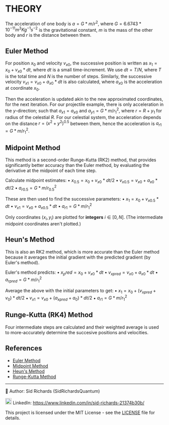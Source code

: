 # THEORY

The acceleration of one body is $a = G * m / r^2$, where $G = 6.6743 * 10^{-11} m^3Kg^{-1}s^{-2}$ is the gravitational constant, $m$ is the mass of the other body and $r$ is the distance between them.

## Euler Method

For position $x_0$ and velocity $v_{x0}$, the successive position is written as $x_1 = x_0 + v_{x0} * dt$, where $dt$ is a small time-increment.
We use $dt = T / N$, where $T$ is the total time and $N$ is the number of steps.
Similarly, the successive velocity $v_{x1} = v_{x0} + a_{x0} * dt$ is also calculated, where $a_{x0}$ is the acceleration at coordinate $x_0$.

Then the acceleration is updated akin to the new approximated coordinates, for the next iteration.
For our projectile example, there is only acceleration in the $y$-direction; such that $a_{x1} = a_{x0}$ and $a_{y1} = G * m / r_1^2$, where $r = R + y_1$ for radius of the celestial $R$.
For our celestial system, the acceleration depends on the distance $r = (x^2 + y^2)^{0.5}$ between them, hence the acceleration is $a_{r1} = G * m / r_1^2$.

## Midpoint Method

This method is a second-order Runge-Kutta (RK2) method, that provides significantly better accuracy than the Euler method, by evaluating the derivative at the midpoint of each time step.

Calculate midpoint estimates:
	•	$x_{0.5} = x_0 + v_{x0} * dt / 2$
	•	$v_{x0.5} = v_{x0} + a_{x0} * dt / 2$
    •   $a_{r0.5} = G * m / r_{0.5}^2$

These are then used to find the successive parameters:
	•	$x_1 = x_0 + v_{x0.5} * dt$
	•	$v_{x1} = v_{x0} + a_{x0.5} * dt$
    •   $a_{r1} = G * m / r_1^2$

Only coordinates $(x_i, y_i)$ are plotted for **integers** $i \in [0, N]$.
(The intermediate midpoint coordinates aren't plotted.)

## Heun's Method

This is also an RK2 method, which is more accurate than the Euler method because it averages the initial gradient with the predicted gradient (by Euler's method).

Euler's method predicts:
	•	$x_pred = x_0 + v_{x0} * dt$
	•	$v_{xpred} = v_{x0} + a_{x0} * dt$
    •   $a_{rpred} = G * m / r_1^2$

Average the above with the initial parameters to get:
	•	$x_1 = x_0 + (v_{xpred} + v_{0}) * dt / 2$
	•	$v_{x1} = v_{x0} + (a_{xpred} + a_{0}) * dt / 2$
    •   $a_{r1} = G * m / r_1^2$

## Runge-Kutta (RK4) Method

Four intermediate steps are calculated and their weighted average is used to more-accurately determine the succesive positions and velocities.



## References

- [Euler Method](https://en.m.wikipedia.org/wiki/Euler_method)
- [Midpoint Method](https://en.m.wikipedia.org/wiki/Midpoint_method)
- [Heun's Method](https://en.wikipedia.org/wiki/Heun%27s_method)
- [Runge-Kutta Method](https://en.m.wikipedia.org/wiki/Runge–Kutta_methods)

---

📘 Author: Sid Richards (SidRichardsQuantum)

<img src="https://cdn.jsdelivr.net/gh/devicons/devicon/icons/linkedin/linkedin-original.svg" width="20" /> LinkedIn: https://www.linkedin.com/in/sid-richards-21374b30b/

This project is licensed under the MIT License - see the [LICENSE](LICENSE) file for details.
